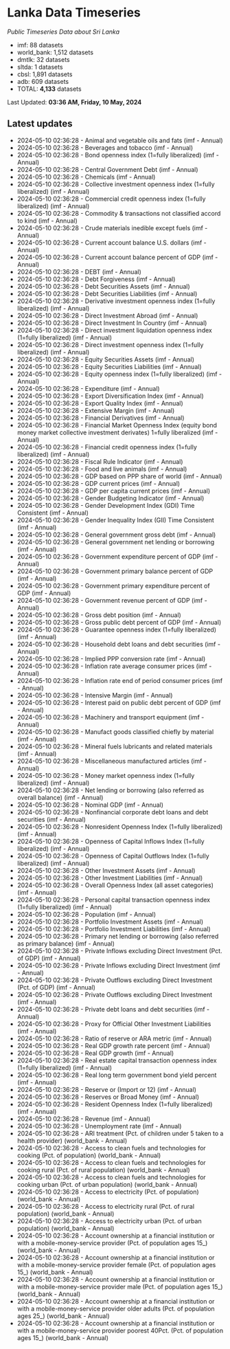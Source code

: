 # Lanka Data Timeseries
*Public Timeseries Data about Sri Lanka*

* imf: 88 datasets
* world_bank: 1,512 datasets
* dmtlk: 32 datasets
* sltda: 1 datasets
* cbsl: 1,891 datasets
* adb: 609 datasets
* TOTAL: **4,133** datasets

Last Updated: **03:36 AM, Friday, 10 May, 2024**

## Latest updates

* 2024-05-10 02:36:28 - Animal and vegetable oils and fats (imf - Annual)
* 2024-05-10 02:36:28 - Beverages and tobacco (imf - Annual)
* 2024-05-10 02:36:28 - Bond openness index (1=fully liberalized) (imf - Annual)
* 2024-05-10 02:36:28 - Central Government Debt (imf - Annual)
* 2024-05-10 02:36:28 - Chemicals (imf - Annual)
* 2024-05-10 02:36:28 - Collective investment openness index (1=fully liberalized) (imf - Annual)
* 2024-05-10 02:36:28 - Commercial credit openness index (1=fully liberalized) (imf - Annual)
* 2024-05-10 02:36:28 - Commodity & transactions not classified accord to kind (imf - Annual)
* 2024-05-10 02:36:28 - Crude materials inedible except fuels (imf - Annual)
* 2024-05-10 02:36:28 - Current account balance U.S. dollars (imf - Annual)
* 2024-05-10 02:36:28 - Current account balance percent of GDP (imf - Annual)
* 2024-05-10 02:36:28 - DEBT (imf - Annual)
* 2024-05-10 02:36:28 - Debt Forgiveness (imf - Annual)
* 2024-05-10 02:36:28 - Debt Securities Assets (imf - Annual)
* 2024-05-10 02:36:28 - Debt Securities Liabilities (imf - Annual)
* 2024-05-10 02:36:28 - Derivative investment openness index (1=fully liberalized) (imf - Annual)
* 2024-05-10 02:36:28 - Direct Investment Abroad (imf - Annual)
* 2024-05-10 02:36:28 - Direct Investment In Country (imf - Annual)
* 2024-05-10 02:36:28 - Direct investment liquidation openness index (1=fully liberalized) (imf - Annual)
* 2024-05-10 02:36:28 - Direct investment openness index (1=fully liberalized) (imf - Annual)
* 2024-05-10 02:36:28 - Equity Securities Assets (imf - Annual)
* 2024-05-10 02:36:28 - Equity Securities Liabilities (imf - Annual)
* 2024-05-10 02:36:28 - Equity openness index (1=fully liberalized) (imf - Annual)
* 2024-05-10 02:36:28 - Expenditure (imf - Annual)
* 2024-05-10 02:36:28 - Export Diversification Index (imf - Annual)
* 2024-05-10 02:36:28 - Export Quality Index (imf - Annual)
* 2024-05-10 02:36:28 - Extensive Margin (imf - Annual)
* 2024-05-10 02:36:28 - Financial Derivatives (imf - Annual)
* 2024-05-10 02:36:28 - Financial Market Openness Index (equity bond money market collective investment derivates) 1=fully liberalized (imf - Annual)
* 2024-05-10 02:36:28 - Financial credit openness index (1=fully liberalized) (imf - Annual)
* 2024-05-10 02:36:28 - Fiscal Rule Indicator (imf - Annual)
* 2024-05-10 02:36:28 - Food and live animals (imf - Annual)
* 2024-05-10 02:36:28 - GDP based on PPP share of world (imf - Annual)
* 2024-05-10 02:36:28 - GDP current prices (imf - Annual)
* 2024-05-10 02:36:28 - GDP per capita current prices (imf - Annual)
* 2024-05-10 02:36:28 - Gender Budgeting Indicator (imf - Annual)
* 2024-05-10 02:36:28 - Gender Development Index (GDI) Time Consistent (imf - Annual)
* 2024-05-10 02:36:28 - Gender Inequality Index (GII) Time Consistent (imf - Annual)
* 2024-05-10 02:36:28 - General government gross debt (imf - Annual)
* 2024-05-10 02:36:28 - General government net lending or borrowing (imf - Annual)
* 2024-05-10 02:36:28 - Government expenditure percent of GDP (imf - Annual)
* 2024-05-10 02:36:28 - Government primary balance percent of GDP (imf - Annual)
* 2024-05-10 02:36:28 - Government primary expenditure percent of GDP (imf - Annual)
* 2024-05-10 02:36:28 - Government revenue percent of GDP (imf - Annual)
* 2024-05-10 02:36:28 - Gross debt position (imf - Annual)
* 2024-05-10 02:36:28 - Gross public debt percent of GDP (imf - Annual)
* 2024-05-10 02:36:28 - Guarantee openness index (1=fully liberalized) (imf - Annual)
* 2024-05-10 02:36:28 - Household debt loans and debt securities (imf - Annual)
* 2024-05-10 02:36:28 - Implied PPP conversion rate (imf - Annual)
* 2024-05-10 02:36:28 - Inflation rate average consumer prices (imf - Annual)
* 2024-05-10 02:36:28 - Inflation rate end of period consumer prices (imf - Annual)
* 2024-05-10 02:36:28 - Intensive Margin (imf - Annual)
* 2024-05-10 02:36:28 - Interest paid on public debt percent of GDP (imf - Annual)
* 2024-05-10 02:36:28 - Machinery and transport equipment (imf - Annual)
* 2024-05-10 02:36:28 - Manufact goods classified chiefly by material (imf - Annual)
* 2024-05-10 02:36:28 - Mineral fuels lubricants and related materials (imf - Annual)
* 2024-05-10 02:36:28 - Miscellaneous manufactured articles (imf - Annual)
* 2024-05-10 02:36:28 - Money market openness index (1=fully liberalized) (imf - Annual)
* 2024-05-10 02:36:28 - Net lending or borrowing (also referred as overall balance) (imf - Annual)
* 2024-05-10 02:36:28 - Nominal GDP (imf - Annual)
* 2024-05-10 02:36:28 - Nonfinancial corporate debt loans and debt securities (imf - Annual)
* 2024-05-10 02:36:28 - Nonresident Openness Index (1=fully liberalized) (imf - Annual)
* 2024-05-10 02:36:28 - Openness of Capital Inflows Index (1=fully liberalized) (imf - Annual)
* 2024-05-10 02:36:28 - Openness of Capital Outflows Index (1=fully liberalized) (imf - Annual)
* 2024-05-10 02:36:28 - Other Investment Assets (imf - Annual)
* 2024-05-10 02:36:28 - Other Investment Liabilities (imf - Annual)
* 2024-05-10 02:36:28 - Overall Openness Index (all asset categories) (imf - Annual)
* 2024-05-10 02:36:28 - Personal capital transaction openness index (1=fully liberalized) (imf - Annual)
* 2024-05-10 02:36:28 - Population (imf - Annual)
* 2024-05-10 02:36:28 - Portfolio Investment Assets (imf - Annual)
* 2024-05-10 02:36:28 - Portfolio Investment Liabilities (imf - Annual)
* 2024-05-10 02:36:28 - Primary net lending or borrowing (also referred as primary balance) (imf - Annual)
* 2024-05-10 02:36:28 - Private Inflows excluding Direct Investment (Pct. of GDP) (imf - Annual)
* 2024-05-10 02:36:28 - Private Inflows excluding Direct Investment (imf - Annual)
* 2024-05-10 02:36:28 - Private Outflows excluding Direct Investment (Pct. of GDP) (imf - Annual)
* 2024-05-10 02:36:28 - Private Outflows excluding Direct Investment (imf - Annual)
* 2024-05-10 02:36:28 - Private debt loans and debt securities (imf - Annual)
* 2024-05-10 02:36:28 - Proxy for Official Other Investment Liabilities (imf - Annual)
* 2024-05-10 02:36:28 - Ratio of reserve or ARA metric (imf - Annual)
* 2024-05-10 02:36:28 - Real GDP growth rate percent (imf - Annual)
* 2024-05-10 02:36:28 - Real GDP growth (imf - Annual)
* 2024-05-10 02:36:28 - Real estate capital transaction openness index (1=fully liberalized) (imf - Annual)
* 2024-05-10 02:36:28 - Real long term government bond yield percent (imf - Annual)
* 2024-05-10 02:36:28 - Reserve or (Import or 12) (imf - Annual)
* 2024-05-10 02:36:28 - Reserves or Broad Money (imf - Annual)
* 2024-05-10 02:36:28 - Resident Openness Index (1=fully liberalized) (imf - Annual)
* 2024-05-10 02:36:28 - Revenue (imf - Annual)
* 2024-05-10 02:36:28 - Unemployment rate (imf - Annual)
* 2024-05-10 02:36:28 - ARI treatment (Pct. of children under 5 taken to a health provider) (world_bank - Annual)
* 2024-05-10 02:36:28 - Access to clean fuels and technologies for cooking (Pct. of population) (world_bank - Annual)
* 2024-05-10 02:36:28 - Access to clean fuels and technologies for cooking rural (Pct. of rural population) (world_bank - Annual)
* 2024-05-10 02:36:28 - Access to clean fuels and technologies for cooking urban (Pct. of urban population) (world_bank - Annual)
* 2024-05-10 02:36:28 - Access to electricity (Pct. of population) (world_bank - Annual)
* 2024-05-10 02:36:28 - Access to electricity rural (Pct. of rural population) (world_bank - Annual)
* 2024-05-10 02:36:28 - Access to electricity urban (Pct. of urban population) (world_bank - Annual)
* 2024-05-10 02:36:28 - Account ownership at a financial institution or with a mobile-money-service provider (Pct. of population ages 15_) (world_bank - Annual)
* 2024-05-10 02:36:28 - Account ownership at a financial institution or with a mobile-money-service provider female (Pct. of population ages 15_) (world_bank - Annual)
* 2024-05-10 02:36:28 - Account ownership at a financial institution or with a mobile-money-service provider male (Pct. of population ages 15_) (world_bank - Annual)
* 2024-05-10 02:36:28 - Account ownership at a financial institution or with a mobile-money-service provider older adults (Pct. of population ages 25_) (world_bank - Annual)
* 2024-05-10 02:36:28 - Account ownership at a financial institution or with a mobile-money-service provider poorest 40Pct. (Pct. of population ages 15_) (world_bank - Annual)
